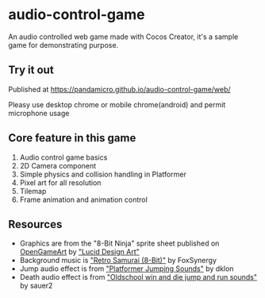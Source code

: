 # audio-control-game

An audio controlled web game made with Cocos Creator, it's a sample game for demonstrating purpose.

## Try it out

Published at https://pandamicro.github.io/audio-control-game/web/

Pleasy use desktop chrome or mobile chrome(android) and permit microphone usage

## Core feature in this game

1. Audio control game basics
2. 2D Camera component
3. Simple physics and collision handling in Platformer
4. Pixel art for all resolution
5. Tilemap
6. Frame animation and animation control

## Resources

- Graphics are from the "8-Bit Ninja" sprite sheet published on [OpenGameArt](http://opengameart.org/content/8-bit-ninja-0) by ["Lucid Design Art"](luciddesignart.tk)
- Background music is ["Retro Samurai (8-Bit)"](http://opengameart.org/content/retro-samurai-8-bit) by FoxSynergy
- Jump audio effect is from ["Platformer Jumping Sounds"](http://opengameart.org/content/platformer-jumping-sounds) by dklon
- Death audio effect is from ["Oldschool win and die jump and run sounds"](http://opengameart.org/content/oldschool-win-and-die-jump-and-run-sounds) by sauer2
